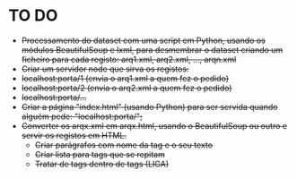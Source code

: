 # TO DO
- <s>Processamento do dataset com uma script em Python, usando os módulos BeautifulSoup e lxml, para desmembrar o dataset criando um ficheiro para cada registo: arq1.xml, arq2.xml, ..., arqn.xml</s>
- <s>Criar um servidor node que sirva os registos:
- localhost:porta/1 (envia o arq1.xml a quem fez o pedido)
- localhost:porta/2 (envia o arq2.xml a quem fez o pedido)
- localhost:porta/...</s>
- <s>Criar a página "index.html" (usando Python) para ser servida quando alguém pede: "localhost:porta/";</s>
- <s>Converter os arqx.xml em arqx.html, usando o BeautifulSoup ou outro e servir os registos em HTML.</s>
    - <s>Criar parágrafos com nome da tag e o seu texto</s>
    - <s>Criar lista para tags que se repitam</s>
    - <s>Tratar de tags dentro de tags (LIGA)</s>
